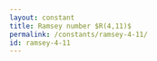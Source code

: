 ```yaml
---
layout: constant
title: Ramsey number $R(4,11)$
permalink: /constants/ramsey-4-11/
id: ramsey-4-11
---
```

